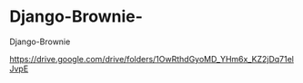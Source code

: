 # Django-Brownie-
Django-Brownie

https://drive.google.com/drive/folders/1OwRthdGyoMD_YHm6x_KZ2jDq71elJvpE
